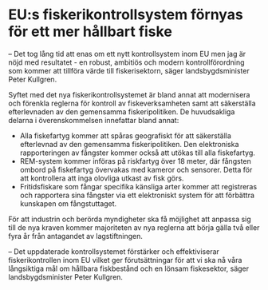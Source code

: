 # EU:s fiskerikontrollsystem förnyas för ett mer hållbart fiske

– Det tog lång tid att enas om ett nytt kontrollsystem inom EU men jag är nöjd med resultatet - en robust, ambitiös och modern kontrollförordning som kommer att tillföra värde till fiskerisektorn, säger landsbygdsminister Peter Kullgren.

Syftet med det nya fiskerikontrollsystemet är bland annat att modernisera och förenkla reglerna för kontroll av fiskeverksamheten samt att säkerställa efterlevnaden av den gemensamma fiskeripolitiken. De huvudsakliga delarna i överenskommelsen innefattar bland annat:

* Alla fiskefartyg kommer att spåras geografiskt för att säkerställa efterlevnad av den gemensamma fiskeripolitiken. Den elektroniska rapporteringen av fångster kommer också att utökas till alla fiskefartyg.
* REM-system kommer införas på riskfartyg över 18 meter, där fångsten ombord på fiskefartyg övervakas med kameror och sensorer. Detta för att kontrollera att inga olovliga utkast av fisk görs.
* Fritidsfiskare som fångar specifika känsliga arter kommer att registreras och rapportera sina fångster via ett elektroniskt system för att förbättra kunskapen om fångstuttaget.

För att industrin och berörda myndigheter ska få möjlighet att anpassa sig till de nya kraven kommer majoriteten av nya reglerna att börja gälla två eller fyra år från antagandet av lagstiftningen.

– Det uppdaterade kontrollsystemet förstärker och effektiviserar fiskerikontrollen inom EU vilket ger förutsättningar för att vi ska nå våra långsiktiga mål om hållbara fiskbestånd och en lönsam fiskesektor, säger landsbygdsminister Peter Kullgren.
